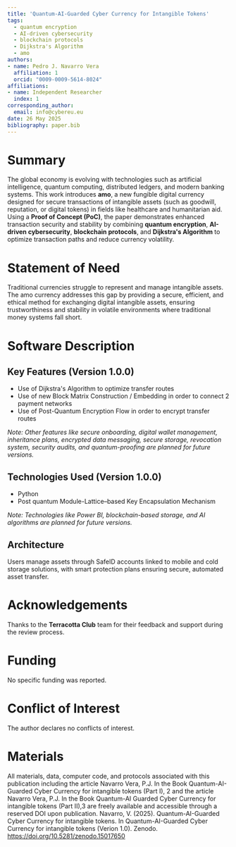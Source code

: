 ```yaml
---
title: 'Quantum-AI-Guarded Cyber Currency for Intangible Tokens'
tags:
  - quantum encryption
  - AI-driven cybersecurity
  - blockchain protocols
  - Dijkstra's Algorithm
  - amo
authors:
- name: Pedro J. Navarro Vera
  affiliation: 1
  orcid: "0009-0009-5614-8024"
affiliations:
- name: Independent Researcher
  index: 1
corresponding_author:
  email: info@cybereu.eu
date: 26 May 2025
bibliography: paper.bib
---
```


# Summary

The global economy is evolving with technologies such as artificial intelligence, quantum computing, distributed ledgers, and modern banking systems. This work introduces **amo**, a new fungible digital currency designed for secure transactions of intangible assets (such as goodwill, reputation, or digital tokens) in fields like healthcare and humanitarian aid. Using a **Proof of Concept (PoC)**, the paper demonstrates enhanced transaction security and stability by combining **quantum encryption**, **AI-driven cybersecurity**, **blockchain protocols**, and **Dijkstra's Algorithm** to optimize transaction paths and reduce currency volatility.

# Statement of Need

Traditional currencies struggle to represent and manage intangible assets. The amo currency addresses this gap by providing a secure, efficient, and ethical method for exchanging digital intangible assets, ensuring trustworthiness and stability in volatile environments where traditional money systems fall short.

# Software Description

## Key Features (Version 1.0.0)

- Use of Dijkstra's Algorithm to optimize transfer routes
- Use of new Block Matrix Construction / Embedding in order to connect 2 payment networks
- Use of Post-Quantum Encryption Flow in order to encrypt transfer routes

*Note: Other features like secure onboarding, digital wallet management, inheritance plans, encrypted data messaging, secure storage, revocation system, security audits, and quantum-proofing are planned for future versions.*

## Technologies Used (Version 1.0.0)

- Python
- Post quantum Module-Lattice–based Key Encapsulation Mechanism

*Note: Technologies like Power BI, blockchain-based storage, and AI algorithms are planned for future versions.*

## Architecture

Users manage assets through SafeID accounts linked to mobile and cold storage solutions, with smart protection plans ensuring secure, automated asset transfer.

# Acknowledgements

Thanks to the **Terracotta Club** team for their feedback and support during the review process.

# Funding

No specific funding was reported.

# Conflict of Interest

The author declares no conflicts of interest.

# Materials

All materials, data, computer code, and protocols associated with this publication 
including the article Navarro Vera, P.J. In the Book Quantum-AI-Guarded Cyber Currency for 
intangible tokens (Part I), 2 and the article Navarro Vera, P.J. In the Book Quantum-AI
Guarded Cyber Currency for intangible tokens (Part II),3  are freely available and accessible 
through a reserved DOI upon publication.
Navarro, V. (2025). Quantum-AI-Guarded Cyber Currency for intangible tokens. In Quantum-AI-Guarded Cyber Currency for intangible tokens (Verion 1.0). Zenodo. https://doi.org/10.5281/zenodo.15017650